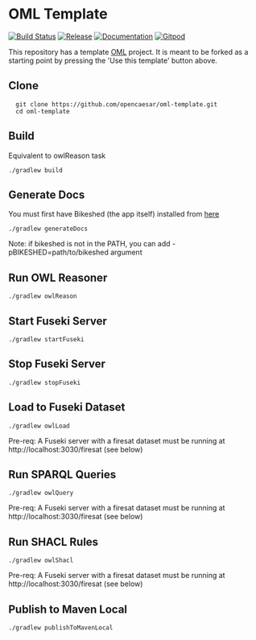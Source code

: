 # OML Template

[![Build Status](https://app.travis-ci.com/opencaesar/oml-template.svg?branch=master)](https://app.travis-ci.com/github/opencaesar/oml-template)
[![Release](https://img.shields.io/github/v/tag/opencaesar/oml-template?label=release)](https://github.com/opencaesar/oml-template/releases/latest)
[![Documentation](https://img.shields.io/badge/Documentation-HTML-orange)](https://opencaesar.github.io/oml-template/) 
[![Gitpod](https://img.shields.io/badge/gitpod-open-blue?logo=gitpod)](https://gitpod.io/#https://github.com/opencaesar/oml-template) 

This repository has a template [OML](https://github.com/opencaesar/oml) project. It is meant to be forked as a starting point by pressing the 'Use this template' button above.

## Clone
```
  git clone https://github.com/opencaesar/oml-template.git
  cd oml-template
```

## Build
Equivalent to owlReason task
```
./gradlew build
```

## Generate Docs
You must first have Bikeshed (the app itself) installed from [here](https://tabatkins.github.io/bikeshed/#install-final)
```
./gradlew generateDocs
```
Note: if bikeshed is not in the PATH, you can add -pBIKESHED=path/to/bikeshed argument

## Run OWL Reasoner
```
./gradlew owlReason
```

## Start Fuseki Server
```
./gradlew startFuseki
```

## Stop Fuseki Server
```
./gradlew stopFuseki
```

## Load to Fuseki Dataset
```
./gradlew owlLoad
```
Pre-req: A Fuseki server with a firesat dataset must be running at http://localhost:3030/firesat (see below)  

## Run SPARQL Queries
```
./gradlew owlQuery
```
Pre-req: A Fuseki server with a firesat dataset must be running at http://localhost:3030/firesat (see below)  

## Run SHACL Rules
```
./gradlew owlShacl
```
Pre-req: A Fuseki server with a firesat dataset must be running at http://localhost:3030/firesat (see below) 

## Publish to Maven Local
```
./gradlew publishToMavenLocal
```
